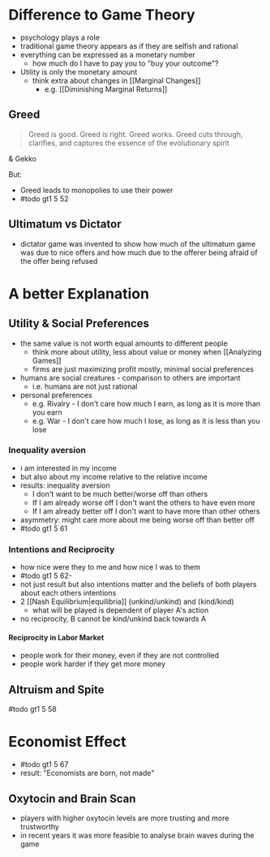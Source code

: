 # Difference to Game Theory
- psychology plays a role
- traditional game theory appears as if they are selfish and rational
- everything can be expressed as a monetary number
	- how much do I have to pay you to "buy your outcome"?
- Utility is only the monetary amount
	- think extra about changes in [[Marginal Changes]]
		- e.g. [[Diminishing Marginal Returns]]

## Greed
> Greed is good. Greed is right. Greed works. Greed cuts through, clarifies, and captures the essence of the evolutionary spirit

&amp; Gekko

But:
- Greed leads to monopolies to use their power
- #todo gt1 5 52

## Ultimatum vs Dictator
- dictator game was invented to show how much of the ultimatum game was due to nice offers and how much due to the offerer being afraid of the offer being refused

# A better Explanation
## Utility & Social Preferences
 - the same value is not worth equal amounts to different people
	 - think more about utility, less about value or money when [[Analyzing Games]] 
	 - firms are just maximizing profit mostly, minimal social preferences
 - humans are social creatures - comparison to others are important
	 - i.e. humans are not just rational
 - personal preferences
	 - e.g. Rivalry - I don't care how much I earn, as long as it is more than you earn
	 - e.g. War - I don't care how much I lose, as long as it is less than you lose
### Inequality aversion
- i am interested in my income
- but also about my income relative to the relative income
- results: inequality aversion 
	- I don't want to be much better/worse off than others
	- If I am already worse off I don't want the others to have even more
	- If I am already better off I don't want to have more than other others
- asymmetry: might care more about me being worse off than better off
- #todo gt1 5 61

### Intentions and Reciprocity
- how nice were they to me and how nice I was to them
- #todo gt1 5 62-
- not just result but also intentions matter and the beliefs of both players about each others intentions
- 2 [[Nash Equilibrium|equilibria]] (unkind/unkind) and (kind/kind)
	- what will be played is dependent of player A's action
- no reciprocity, B cannot be kind/unkind back towards A

#### Reciprocity in Labor Market
- people work for their money, even if they are not controlled
- people work harder if they get more money

## Altruism and Spite
#todo gt1 5 58

# Economist Effect
- #todo gt1 5 67
- result: "Economists are born, not made"

## Oxytocin and Brain Scan
- players with higher oxytocin levels are more trusting and more trustworthy
- in recent years it was more feasible to analyse brain waves during the game

